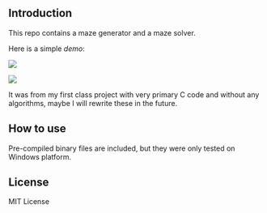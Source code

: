 ## Introduction

This repo contains a maze generator and a maze solver.

Here is a simple *demo*:

![](http://ww3.sinaimg.cn/mw690/a60a3287jw1f6vthuhaihj20ev0fo40f.jpg)



![](http://ww4.sinaimg.cn/mw690/a60a3287jw1f6vthyf87lj20ev0fo75a.jpg)

It was from my first class project with very primary C code and without any algorithms, maybe I will rewrite these in the future.

## How to use

Pre-compiled binary files are included, but they were only tested on Windows  platform.

## License

MIT License